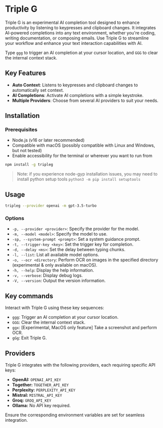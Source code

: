 # Triple G

Triple G is an experimental AI completion tool designed to enhance productivity by listening to keypresses and clipboard changes. It integrates AI-powered completions into any text environment, whether you're coding, writing documentation, or composing emails. Use Triple G to streamline your workflow and enhance your text interaction capabilities with AI.

Type `ggg` to trigger an AI completion at your cursor location, and `GGG` to clear the internal context stack.

## Key Features

- **Auto Context**: Listens to keypresses and clipboard changes to automatically set context.
- **AI Completions**: Activate AI completions with a simple keystroke.
- **Multiple Providers**: Choose from several AI providers to suit your needs.

## Installation

### Prerequisites

- Node.js (v16 or later recommended)
- Compatible with macOS (possibly compatible with Linux and Windows, but not tested)
- Enable accessibility for the terminal or wherever you want to run from

```bash
npm install -g tripleg
```

> Note: if you experience node-gyp installation issues, you may need to install python setup tools
> `python3 -m pip install setuptools`

## Usage

```bash
tripleg --provider openai -m gpt-3.5-turbo
```

### Options

- `-p, --provider <provider>`: Specify the provider for the model.
- `-m, --model <model>`: Specify the model to use.
- `-sp, --system-prompt <prompt>`: Set a system guidance prompt.
- `-t, --trigger-key <key>`: Set the trigger key for completion.
- `-d, --delay <ms>`: Set the delay between typing chunks.
- `-l, --list`: List all available model options.
- `-o, --ocr <directory`: Perform OCR on images in the specified directory (experimental & only available on macOS).
- `-h, --help`: Display the help information.
- `-v, --verbose`: Display debug logs.
- `-V, --version`: Output the version information.

## Key commands

Interact with Triple G using these key sequences:

- `ggg`: Trigger an AI completion at your cursor location.
- `GGG`: Clear the internal context stack.
- `ggx`: [Experimental, MacOS only feature] Take a screenshot and perform OCR.
- `gGg`: Exit Triple G.

## Providers

Triple G integrates with the following providers, each requiring specific API keys:

- **OpenAI:** `OPENAI_API_KEY`
- **Together:** `TOGETHER_API_KEY`
- **Perplexity:** `PERPLEXITY_API_KEY`
- **Mistral:** `MISTRAL_API_KEY`
- **Groq:** `GROQ_API_KEY`
- **Ollama:** No API key required.

Ensure the corresponding environment variables are set for seamless integration.
